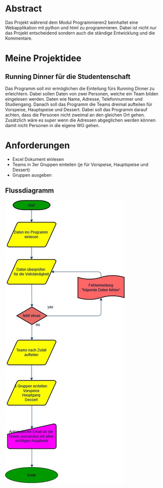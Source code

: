 # Abstract

Das Projekt während dem Modul Programmieren2 beinhaltet eine Webapplikation mit python und html zu programmieren. Dabei ist nicht nur das Projekt entscheidend sondern auch die ständige Entwicklung und die Kommentare.

# Meine Projektidee

## Running Dinner für die Studentenschaft

Das Programm soll mir ermöglichen die Einteilung fürs Running Dinner zu erleichtern. Dabei sollen Daten von zwei Personen, welche ein Team bilden eingelesen werden. Daten wie Name, Adresse, Telefonnummer und Studiengang. Danach soll das Programm die Teams dreimal aufteilen für Vorspeise, Hauptspeise und Dessert. Dabei soll das Programm darauf achten, dass die Personen nicht zweimal an den gleichen Ort gehen. Zusätzlich wäre es super wenn die Adressen abgeglichen werden können damit nicht Personen in die eigene WG gehen.

# Anforderungen

- Excel Dokument einlesen
- Teams in 3er Gruppen einteilen (je für Vorspeise, Hauptspeise und Dessert)
- Gruppen ausgeben

## Flussdiagramm

![flow diagramm](diagramm.jpg "flow diagramm")